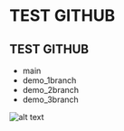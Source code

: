 # TEST GITHUB
## TEST GITHUB
- main
- demo_1branch
- demo_2branch
- demo_3branch

![alt text](http://picsum.photos/200/200)